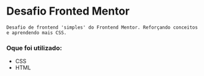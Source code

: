 # Desafio Fronted Mentor	Desafio de frontend 'simples' do Frontend Mentor. Reforçando conceitos e aprendendo mais CSS.### Oque foi utilizado:- CSS- HTML